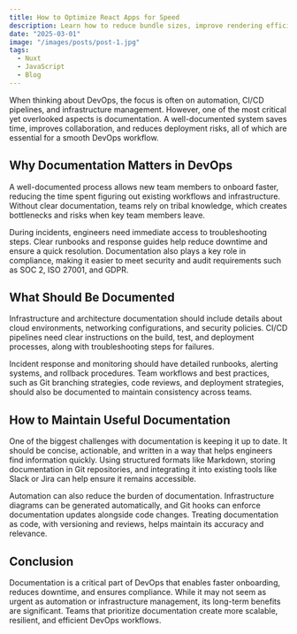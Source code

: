 ```yaml
---
title: How to Optimize React Apps for Speed
description: Learn how to reduce bundle sizes, improve rendering efficiency, and optimize performance in React apps.
date: "2025-03-01"
image: "/images/posts/post-1.jpg"
tags:
  - Nuxt
  - JavaScript
  - Blog
---
```


When thinking about DevOps, the focus is often on automation, CI/CD pipelines, and infrastructure management. However, one of the most critical yet overlooked aspects is documentation. A well-documented system saves time, improves collaboration, and reduces deployment risks, all of which are essential for a smooth DevOps workflow.

## Why Documentation Matters in DevOps

A well-documented process allows new team members to onboard faster, reducing the time spent figuring out existing workflows and infrastructure. Without clear documentation, teams rely on tribal knowledge, which creates bottlenecks and risks when key team members leave.

During incidents, engineers need immediate access to troubleshooting steps. Clear runbooks and response guides help reduce downtime and ensure a quick resolution. Documentation also plays a key role in compliance, making it easier to meet security and audit requirements such as SOC 2, ISO 27001, and GDPR.

## What Should Be Documented

Infrastructure and architecture documentation should include details about cloud environments, networking configurations, and security policies. CI/CD pipelines need clear instructions on the build, test, and deployment processes, along with troubleshooting steps for failures.

Incident response and monitoring should have detailed runbooks, alerting systems, and rollback procedures. Team workflows and best practices, such as Git branching strategies, code reviews, and deployment strategies, should also be documented to maintain consistency across teams.

## How to Maintain Useful Documentation

One of the biggest challenges with documentation is keeping it up to date. It should be concise, actionable, and written in a way that helps engineers find information quickly. Using structured formats like Markdown, storing documentation in Git repositories, and integrating it into existing tools like Slack or Jira can help ensure it remains accessible.

Automation can also reduce the burden of documentation. Infrastructure diagrams can be generated automatically, and Git hooks can enforce documentation updates alongside code changes. Treating documentation as code, with versioning and reviews, helps maintain its accuracy and relevance.

## Conclusion

Documentation is a critical part of DevOps that enables faster onboarding, reduces downtime, and ensures compliance. While it may not seem as urgent as automation or infrastructure management, its long-term benefits are significant. Teams that prioritize documentation create more scalable, resilient, and efficient DevOps workflows.
